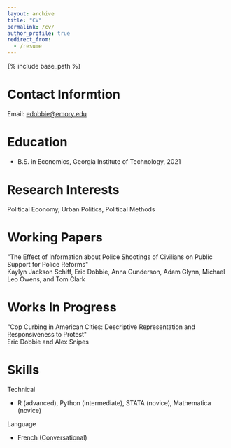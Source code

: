 ```yaml
---
layout: archive
title: "CV"
permalink: /cv/
author_profile: true
redirect_from:
  - /resume
---
```


{% include base_path %}

Contact Informtion
======
Email: edobbie@emory.edu

Education
======
* B.S. in Economics, Georgia Institute of Technology, 2021

Research Interests
======
Political Economy, Urban Politics, Political Methods

Working Papers
======
"The Effect of Information about Police Shootings of Civilians on Public Support for Police Reforms"  
Kaylyn Jackson Schiff, Eric Dobbie, Anna Gunderson, Adam Glynn, Michael Leo Owens, and Tom Clark

Works In Progress
======
"Cop Curbing in American Cities: Descriptive Representation and Responsiveness to Protest"  
Eric Dobbie and Alex Snipes

Skills
=====
Technical  
* R (advanced), Python (intermediate), STATA (novice), Mathematica (novice) 

Language  
* French (Conversational)